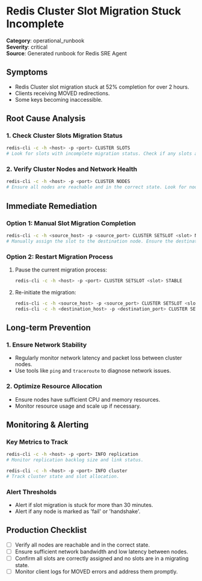 # Redis Cluster Slot Migration Stuck Incomplete

**Category**: operational_runbook  
**Severity**: critical  
**Source**: Generated runbook for Redis SRE Agent

## Symptoms
- Redis Cluster slot migration stuck at 52% completion for over 2 hours.
- Clients receiving MOVED redirections.
- Some keys becoming inaccessible.

## Root Cause Analysis

### 1. Check Cluster Slots Migration Status
```bash
redis-cli -c -h <host> -p <port> CLUSTER SLOTS
# Look for slots with incomplete migration status. Check if any slots are stuck in the migrating state.
```

### 2. Verify Cluster Nodes and Network Health
```bash
redis-cli -c -h <host> -p <port> CLUSTER NODES
# Ensure all nodes are reachable and in the correct state. Look for nodes marked as 'fail' or 'handshake'.
```

## Immediate Remediation

### Option 1: Manual Slot Migration Completion
```bash
redis-cli -c -h <source_host> -p <source_port> CLUSTER SETSLOT <slot> NODE <destination_node_id>
# Manually assign the slot to the destination node. Ensure the destination node is healthy and reachable.
```

### Option 2: Restart Migration Process
1. Pause the current migration process:
   ```bash
   redis-cli -c -h <host> -p <port> CLUSTER SETSLOT <slot> STABLE
   ```
2. Re-initiate the migration:
   ```bash
   redis-cli -c -h <source_host> -p <source_port> CLUSTER SETSLOT <slot> MIGRATING <destination_node_id>
   redis-cli -c -h <destination_host> -p <destination_port> CLUSTER SETSLOT <slot> IMPORTING <source_node_id>
   ```

## Long-term Prevention

### 1. Ensure Network Stability
- Regularly monitor network latency and packet loss between cluster nodes.
- Use tools like `ping` and `traceroute` to diagnose network issues.

### 2. Optimize Resource Allocation
- Ensure nodes have sufficient CPU and memory resources.
- Monitor resource usage and scale up if necessary.

## Monitoring & Alerting

### Key Metrics to Track
```bash
redis-cli -c -h <host> -p <port> INFO replication
# Monitor replication backlog size and link status.

redis-cli -c -h <host> -p <port> INFO cluster
# Track cluster state and slot allocation.
```

### Alert Thresholds
- Alert if slot migration is stuck for more than 30 minutes.
- Alert if any node is marked as 'fail' or 'handshake'.

## Production Checklist
- [ ] Verify all nodes are reachable and in the correct state.
- [ ] Ensure sufficient network bandwidth and low latency between nodes.
- [ ] Confirm all slots are correctly assigned and no slots are in a migrating state.
- [ ] Monitor client logs for MOVED errors and address them promptly.